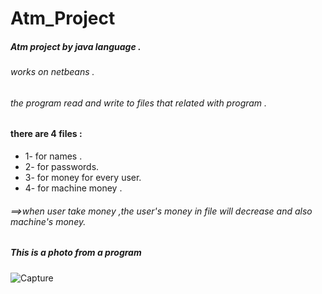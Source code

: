 # Atm_Project
##### __Atm project by java language .__
###### works on netbeans .
###### the program read and write to files that related with program .
#### there are 4 files :
 * 1- for names .
 * 2- for passwords. 
 * 3- for money for every user.
 * 4- for machine money .
###### ==>when user take money ,the user's money in file will decrease and also machine's money.
##### *This is a photo from a program*
![Capture](https://user-images.githubusercontent.com/37470831/60388878-2a8c2b80-9ab8-11e9-81fc-598686971f2c.PNG)
